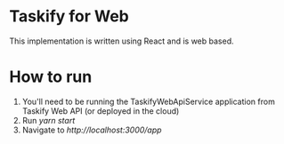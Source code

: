 # Taskify for Web

This implementation is written using React and is web based. 

# How to run

1. You'll need to be running the TaskifyWebApiService application from Taskify Web API (or deployed in the cloud)
2. Run _yarn start_
3. Navigate to _http://localhost:3000/app_